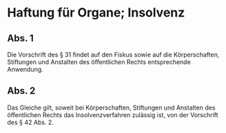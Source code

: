 # Haftung für Organe; Insolvenz



## Abs. 1

 Die Vorschrift des § 31 findet auf den Fiskus sowie auf die Körperschaften, Stiftungen und Anstalten des öffentlichen Rechts entsprechende Anwendung.

## Abs. 2

 Das Gleiche gilt, soweit bei Körperschaften, Stiftungen und Anstalten des öffentlichen Rechts das Insolvenzverfahren zulässig ist, von der Vorschrift des § 42 Abs. 2. 

